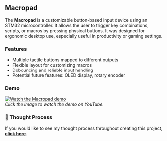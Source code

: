 ## Macropad

The **Macropad** is a customizable button-based input device using an STM32 microcontroller. It allows the user to trigger key combinations, scripts, or macros by pressing physical buttons. It was designed for ergonomic desktop use, especially useful in productivity or gaming settings.

### Features
- Multiple tactile buttons mapped to different outputs
- Flexible layout for customizing macros
- Debouncing and reliable input handling
- Potential future features: OLED display, rotary encoder

### Demo
[![Watch the Macropad demo](https://img.youtube.com/vi/YOUR_VIDEO_ID_HERE/0.jpg)](https://www.youtube.com/watch?v=YOUR_VIDEO_ID_HERE)  
*Click the image to watch the demo on YouTube.*

### 📝 Thought Process
If you would like to see my thought process throughout creating this project, [**click here**](https://docs.google.com/document/d/1tiLBMQQ-8tPwJJhhNl51IhfM3LDAB0CuAEi3gg0x5Wo/edit?usp=sharing).

